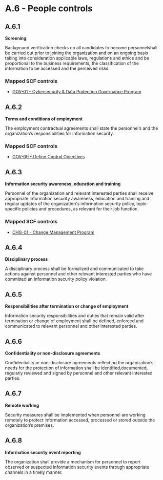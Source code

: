 # A.6 - People controls
## A.6.1
**Screening**

Background verification checks on all candidates to become personnelshall be carried out prior to joining the organization and on an ongoing basis taking into consideration applicable laws, regulations and ethics and be proportional to the business requirements, the classification of the information to be accessed and the perceived risks.
### Mapped SCF controls
- [GOV-01 - Cybersecurity & Data Protection Governance Program](../scf/gov-01-cybersecurity&dataprotectiongovernanceprogram.md)
## A.6.2
**Terms and conditions of employment**

The employment contractual agreements shall state the personnel’s and the organization’s responsibilities for information security.
### Mapped SCF controls
- [GOV-09 - Define Control Objectives](../scf/gov-09-definecontrolobjectives.md)
## A.6.3
**Information security awareness, education and training**

Personnel of the organization and relevant interested parties shall receive appropriate information security awareness, education and training and regular updates of the organization's information security policy, topic-specific policies and procedures, as relevant for their job function.
### Mapped SCF controls
- [CHG-01 - Change Management Program](../scf/chg-01-changemanagementprogram.md)
## A.6.4
**Disciplinary process**

A disciplinary process shall be formalized and communicated to take actions against personnel and other relevant interested parties who have committed an information security policy violation.
## A.6.5
**Responsibilities after termination or change of employment**

Information security responsibilities and duties that remain valid after termination or change of employment shall be defined, enforced and communicated to relevant personnel and other interested parties.
## A.6.6
**Confidentiality or non-disclosure agreements**

Confidentiality or non-disclosure agreements reflecting the organization’s needs for the protection of information shall be identified,documented, regularly reviewed and signed by personnel and other relevant interested parties.
## A.6.7
**Remote working**

Security measures shall be implemented when personnel are working remotely to protect information accessed, processed or stored outside the organization’s premises.
## A.6.8
**Information security event reporting**

The organization shall provide a mechanism for personnel to report observed or suspected information security events through appropriate channels in a timely manner.